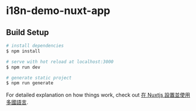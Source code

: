 # i18n-demo-nuxt-app

## Build Setup

```bash
# install dependencies
$ npm install

# serve with hot reload at localhost:3000
$ npm run dev

# generate static project
$ npm run generate
```

For detailed explanation on how things work, check out [在 Nuxtjs 設置並使用多國語言](https://stephenlaichaowen.medium.com/%E5%9C%A8-nuxtjs-%E8%A8%AD%E7%BD%AE%E4%B8%A6%E4%BD%BF%E7%94%A8%E5%A4%9A%E5%9C%8B%E8%AA%9E%E8%A8%80-ea3d801dcee2).
